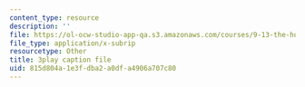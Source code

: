 ```yaml
---
content_type: resource
description: ''
file: https://ol-ocw-studio-app-qa.s3.amazonaws.com/courses/9-13-the-human-brain-spring-2019/815d804a1e3fdba2a0dfa4906a707c80_pfZY5aDJazA.srt
file_type: application/x-subrip
resourcetype: Other
title: 3play caption file
uid: 815d804a-1e3f-dba2-a0df-a4906a707c80
---
```

